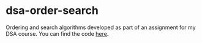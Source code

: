 # dsa-order-search

Ordering and search algorithms developed as part of an assignment for my DSA course. You can find the code [here](https://github.com/angelicaf13/dsa-order-search/blob/master/src/ordenacionybusqueda/Metodos.java).
